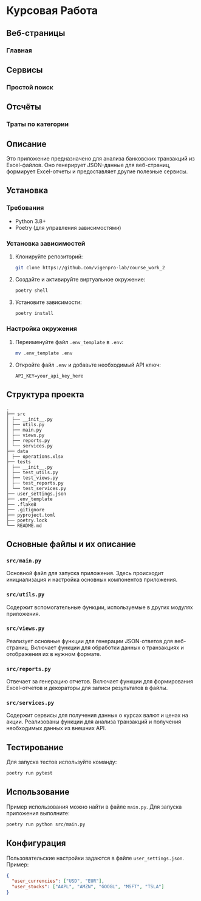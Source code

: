 # Курсовая Работа

## Веб-страницы

### Главная

## Сервисы

### Простой поиск

## Отсчёты

### Траты по категории

## Описание

Это приложение предназначено для анализа банковских транзакций из Excel-файлов. Оно генерирует JSON-данные для веб-страниц, формирует Excel-отчеты и предоставляет другие полезные сервисы.

## Установка

### Требования

- Python 3.8+
- Poetry (для управления зависимостями)

### Установка зависимостей

1. Клонируйте репозиторий:
    ```sh
    git clone https://github.com/vigenpro-lab/course_work_2
    ```

2. Создайте и активируйте виртуальное окружение:
    ```sh
    poetry shell
    ```

3. Установите зависимости:
    ```sh
    poetry install
    ```

### Настройка окружения

1. Переименуйте файл `.env_template` в `.env`:
    ```sh
    mv .env_template .env
    ```

2. Откройте файл `.env` и добавьте необходимый API ключ:
    ```env
    API_KEY=your_api_key_here
    ```

## Структура проекта

```plaintext
.
├── src
│ ├── __init__.py
│ ├── utils.py
│ ├── main.py
│ ├── views.py
│ ├── reports.py
│ └── services.py
├── data
│ ├── operations.xlsx
├── tests
│ ├── __init__.py
│ ├── test_utils.py
│ ├── test_views.py
│ ├── test_reports.py
│ └── test_services.py
├── user_settings.json
├── .env_template
├── .flake8
├── .gitignore
├── pyproject.toml
├── poetry.lock
└── README.md
```
## Основные файлы и их описание

### `src/main.py`

Основной файл для запуска приложения. Здесь происходит инициализация и настройка основных компонентов приложения.

### `src/utils.py`

Содержит вспомогательные функции, используемые в других модулях приложения.

### `src/views.py`

Реализует основные функции для генерации JSON-ответов для веб-страниц. Включает функции для обработки данных о транзакциях и отображения их в нужном формате.

### `src/reports.py`

Отвечает за генерацию отчетов. Включает функции для формирования Excel-отчетов и декораторы для записи результатов в файлы.

### `src/services.py`

Содержит сервисы для получения данных о курсах валют и ценах на акции. Реализованы функции для анализа транзакций и получения необходимых данных из внешних API.

## Тестирование

Для запуска тестов используйте команду:

```sh
poetry run pytest
```
## Использование

Пример использования можно найти в файле `main.py`. Для запуска приложения выполните:

```sh
poetry run python src/main.py
```
## Конфигурация

Пользовательские настройки задаются в файле `user_settings.json`. Пример:

```json
{
  "user_currencies": ["USD", "EUR"],
  "user_stocks": ["AAPL", "AMZN", "GOOGL", "MSFT", "TSLA"]
}
```
